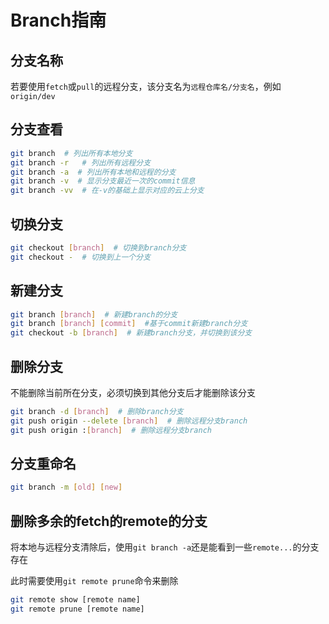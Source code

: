 # Branch指南

## 分支名称

若要使用`fetch`或`pull`的远程分支，该分支名为`远程仓库名/分支名`，例如`origin/dev`

## 分支查看

```bash
git branch  # 列出所有本地分支
git branch -r   # 列出所有远程分支
git branch -a  # 列出所有本地和远程的分支
git branch -v  # 显示分支最近一次的commit信息
git branch -vv  # 在-v的基础上显示对应的云上分支
```

## 切换分支

```bash
git checkout [branch]  # 切换到branch分支
git checkout -  # 切换到上一个分支
```

## 新建分支

```bash
git branch [branch]  # 新建branch的分支
git branch [branch] [commit]  #基于commit新建branch分支
git checkout -b [branch]  # 新建branch分支，并切换到该分支
```

## 删除分支

不能删除当前所在分支，必须切换到其他分支后才能删除该分支

```bash
git branch -d [branch]  # 删除branch分支
git push origin --delete [branch]  # 删除远程分支branch
git push origin :[branch]  # 删除远程分支branch 
```

## 分支重命名

```bash
git branch -m [old] [new]
```

## 删除多余的fetch的remote的分支

将本地与远程分支清除后，使用`git branch -a`还是能看到一些`remote...`的分支存在

此时需要使用`git remote prune`命令来删除

```bash
git remote show [remote name]
git remote prune [remote name]
```
